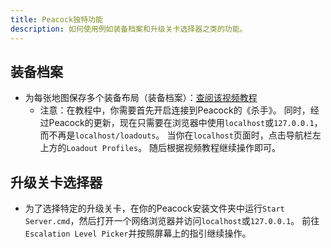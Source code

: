 ```yaml
---
title: Peacock独特功能
description: 如何使用例如装备档案和升级关卡选择器之类的功能。
---
```


## 装备档案

-   为每张地图保存多个装备布局（装备档案）：[查阅该视频教程](https://www.youtube.com/watch?v=ouD9QBSVHI0)
    -   注意：在教程中，你需要首先开启连接到Peacock的《杀手》。 同时，经过Peacock的更新，现在只需要在浏览器中使用`localhost`或`127.0.0.1`，而不再是`localhost/loadouts`。 当你在`localhost`页面时，点击导航栏左上方的`Loadout Profiles`。 随后根据视频教程继续操作即可。

## 升级关卡选择器

-   为了选择特定的升级关卡，在你的Peacock安装文件夹中运行`Start Server.cmd`，然后打开一个网络浏览器并访问`localhost`或`127.0.0.1`。 前往`Escalation Level Picker`并按照屏幕上的指引继续操作。
